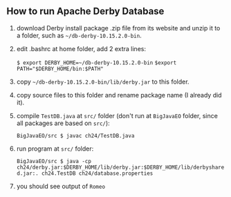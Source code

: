 ## How to run Apache Derby Database

1. download Derby install package .zip file from its website and unzip it to a folder, such as `~/db-derby-10.15.2.0-bin`.

2. edit .bashrc at home folder, add 2 extra lines:

    `$ export DERBY_HOME=~/db-derby-10.15.2.0-bin`
    `$export PATH="$DERBY_HOME/bin:$PATH"`

3. copy `~/db-derby-10.15.2.0-bin/lib/derby.jar` to this folder.

4. copy source files to this folder and rename package name (I already did it).

5. compile `TestDB.java` at `src/` folder (don't run at `BigJavaEO` folder, since all packages are based on `src/`):

    `BigJavaEO/src $ javac ch24/TestDB.java`

6. run program at `src/` folder:

    `BigJavaEO/src $ java -cp ch24/derby.jar:$DERBY_HOME/lib/derby.jar:$DERBY_HOME/lib/derbyshared.jar:. ch24.TestDB ch24/database.properties`

7. you should see output of `Romeo`

